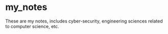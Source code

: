 # my_notes
These are my notes, includes cyber-security, engineering sciences related to computer science, etc.
